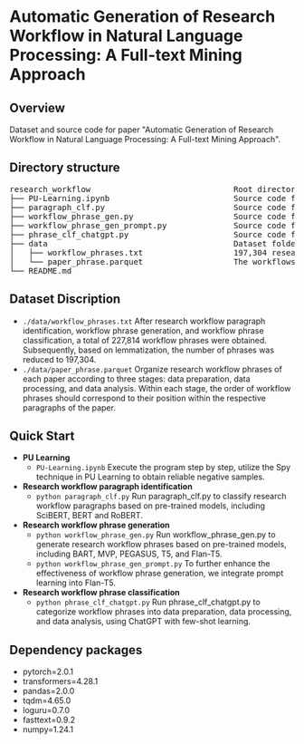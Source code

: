 # Automatic Generation of Research Workflow in Natural Language Processing: A Full-text Mining Approach

## Overview
Dataset and source code for paper "Automatic Generation of Research Workflow in Natural Language Processing: A Full-text Mining Approach".

## Directory structure
<pre>
research_workflow                              Root directory
├── PU-Learning.ipynb                          Source code for PU Learning to obtain reliable negative samples
├── paragraph_clf.py                           Source code for research workflow paragraph identification based on pre-trained models
├── workflow_phrase_gen.py                     Source code for workflow phrase generation using pre-trained models
├── workflow_phrase_gen_prompt.py              Source code for workflow phrase generation using pre-trained models with prompt learning
├── phrase_clf_chatgpt.py                      Source code for workflow phrase classification using ChatGPT
├── data                                       Dataset folder
│   ├── workflow_phrases.txt                   197,304 research workflow phrases
│   └── paper_phrase.parquet                   The workflows in three research stage of  NLP papers
└── README.md
</pre>

## Dataset Discription
  - <code>./data/workflow_phrases.txt</code> After research workflow paragraph identification, workflow phrase generation, and workflow phrase classification, a total of 227,814 workflow phrases were obtained. Subsequently, based on lemmatization, the number of phrases was reduced to 197,304.
  - <code>./data/paper_phrase.parquet</code> Organize research workflow phrases of each paper according to three stages: data preparation, data processing, and data analysis. Within each stage, the order of workflow phrases should correspond to their position within the respective paragraphs of the paper.

## Quick Start
 - <b>PU Learning</b>
   - <code>PU-Learning.ipynb</code> Execute the program step by step, utilize the Spy technique in PU Learning to obtain reliable negative samples.
 - <b>Research workflow paragraph identification</b>
   - <code>python paragraph_clf.py</code> Run paragraph_clf.py to classify research workflow paragraphs based on pre-trained models, including SciBERT, BERT and RoBERT.
 - <b>Research workflow phrase generation</b>
   - <code>python workflow_phrase_gen.py</code> Run workflow_phrase_gen.py to generate research workflow phrases based on pre-trained models, including BART, MVP, PEGASUS, T5, and Flan-T5.
   - <code>python workflow_phrase_gen_prompt.py</code> To further enhance the effectiveness of workflow phrase generation, we integrate prompt learning into Flan-T5.
 - <b>Research workflow phrase classification</b>
   - <code>python phrase_clf_chatgpt.py</code> Run phrase_clf_chatgpt.py to categorize workflow phrases into data preparation, data processing, and data analysis, using ChatGPT with few-shot learning.

## Dependency packages
- pytorch=2.0.1
- transformers=4.28.1
- pandas=2.0.0
- tqdm=4.65.0
- loguru=0.7.0
- fasttext=0.9.2
- numpy=1.24.1

